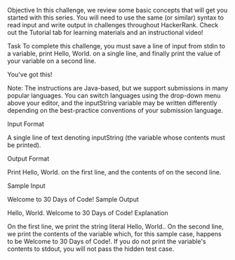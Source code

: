 Objective
In this challenge, we review some basic concepts that will get you started with this series. You will need to use the same (or similar) syntax to read input and write output in challenges throughout HackerRank. Check out the Tutorial tab for learning materials and an instructional video!

Task
To complete this challenge, you must save a line of input from stdin to a variable, print Hello, World. on a single line, and finally print the value of your variable on a second line.

You've got this!

Note: The instructions are Java-based, but we support submissions in many popular languages. 
You can switch languages using the drop-down menu above your editor, and the inputString variable may be written differently depending on the best-practice conventions of your submission language.

Input Format

A single line of text denoting inputString  (the variable whose contents must be printed).

Output Format

Print Hello, World. on the first line, and the contents of  on the second line.

Sample Input

Welcome to 30 Days of Code!
Sample Output

Hello, World. 
Welcome to 30 Days of Code!
Explanation

On the first line, we print the string literal Hello, World.. On the second line, we print the contents of the  variable which, for this sample case, happens to be Welcome to 30 Days of Code!. If you do not print the variable's contents to stdout, you will not pass the hidden test case.
